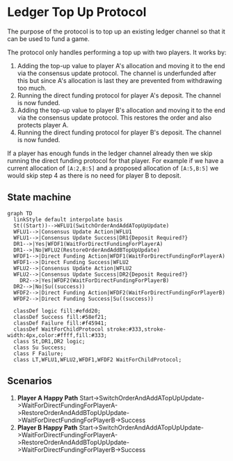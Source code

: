 # Ledger Top Up Protocol

The purpose of the protocol is to top up an existing ledger channel so that it can be used to fund a game.

The protocol only handles performing a top up with two players. It works by:

1. Adding the top-up value to player A's allocation and moving it to the end via the consensus update protocol. The channel is underfunded after this but since A's allocation is last they are prevented from withdrawing too much.
2. Running the direct funding protocol for player A's deposit. The channel is now funded.
3. Adding the top-up value to player B's allocation and moving it to the end via the consensus update protocol. This restores the order and also protects player A.
4. Running the direct funding protocol for player B's deposit. The channel is now funded.

If a player has enough funds in the ledger channel already then we skip running the direct funding protocol for that player.
For example if we have a current allocation of `[A:2,B:5]` and a proposed allocation of `[A:5,B:5]` we would skip step 4 as there is no need for player B to deposit.

## State machine

```mermaid
graph TD
  linkStyle default interpolate basis
  St((Start))-->WFLU1(SwitchOrderAndAddATopUpUpdate)
  WFLU1-->|Consensus Update Action|WFLU1
  WFLU1-->|Consensus Update Success|DR1{Deposit Required?}
  DR1-->|Yes|WFDF1(WaitForDirectFundingForPlayerA)
  DR1-->|No|WFLU2(RestoreOrderAndAddBTopUpUpdate)
  WFDF1-->|Direct Funding Action|WFDF1(WaitForDirectFundingForPlayerA)
  WFDF1-->|Direct Funding Success|WFLU2
  WFLU2-->|Consensus Update Action|WFLU2
  WFLU2-->|Consensus Update Success|DR2{Deposit Required?}
    DR2-->|Yes|WFDF2(WaitForDirectFundingForPlayerB)
  DR2-->|No|Su((success))
  WFDF2-->|Direct Funding Action|WFDF2(WaitForDirectFundingForPlayerB)
  WFDF2-->|Direct Funding Success|Su((success))

  classDef logic fill:#efdd20;
  classDef Success fill:#58ef21;
  classDef Failure fill:#f45941;
  classDef WaitForChildProtocol stroke:#333,stroke-width:4px,color:#ffff,fill:#333;
  class St,DR1,DR2 logic;
  class Su Success;
  class F Failure;
  class LT,WFLU1,WFLU2,WFDF1,WFDF2 WaitForChildProtocol;
```

## Scenarios

1. **Player A Happy Path** Start->SwitchOrderAndAddATopUpUpdate->WaitForDirectFundingForPlayerA->RestoreOrderAndAddBTopUpUpdate->WaitForDirectFundingForPlayerB->Success
2. **Player B Happy Path** Start->SwitchOrderAndAddATopUpUpdate->WaitForDirectFundingForPlayerA->RestoreOrderAndAddBTopUpUpdate->WaitForDirectFundingForPlayerB->Success
